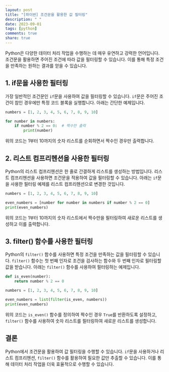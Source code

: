 ```yaml
---
layout: post
title: "[파이썬] 조건문을 활용한 값 필터링"
description: " "
date: 2023-09-01
tags: [python]
comments: true
share: true
---
```


Python은 다양한 데이터 처리 작업을 수행하는 데 매우 유연하고 강력한 언어입니다. 조건문을 활용하면 주어진 조건에 따라 값을 필터링할 수 있습니다. 이를 통해 특정 조건을 만족하는 원하는 결과를 얻을 수 있습니다.

## 1. if문을 사용한 필터링

가장 일반적인 조건문인 `if`문을 사용하여 값을 필터링할 수 있습니다. `if`문은 주어진 조건이 참인 경우에만 특정 코드 블록을 실행합니다. 아래는 간단한 예제입니다.

```python
numbers = [1, 2, 3, 4, 5, 6, 7, 8, 9, 10]

for number in numbers:
    if number % 2 == 0:  # 짝수만 출력
        print(number)
```

위의 코드는 1부터 10까지의 숫자 리스트를 순회하면서 짝수인 경우만 출력합니다.

## 2. 리스트 컴프리헨션을 사용한 필터링

Python의 리스트 컴프리헨션은 한 줄로 간결하게 리스트를 생성하는 방법입니다. 리스트 컴프리헨션을 사용하면 조건문을 적용하여 값을 필터링할 수 있습니다. 아래는 `if`문을 사용한 필터링 예제를 리스트 컴프리헨션으로 변경한 것입니다.

```python
numbers = [1, 2, 3, 4, 5, 6, 7, 8, 9, 10]

even_numbers = [number for number in numbers if number % 2 == 0]
print(even_numbers)
```

위의 코드는 1부터 10까지의 숫자 리스트에서 짝수만을 필터링하여 새로운 리스트를 생성하고 이를 출력합니다.

## 3. filter() 함수를 사용한 필터링

Python의 `filter()` 함수를 사용하면 특정 조건을 만족하는 값을 필터링할 수 있습니다. `filter()` 함수는 첫 번째 인자로 조건을 검사하는 함수와 두 번째 인자로 필터링할 값을 받습니다. 아래는 `filter()` 함수를 사용하여 필터링하는 예제입니다.

```python
def is_even(number):
    return number % 2 == 0

numbers = [1, 2, 3, 4, 5, 6, 7, 8, 9, 10]

even_numbers = list(filter(is_even, numbers))
print(even_numbers)
```

위의 코드는 `is_even()` 함수를 정의하여 짝수인 경우 `True`를 반환하도록 설정하고, `filter()` 함수를 사용하여 숫자 리스트를 필터링하여 새로운 리스트를 생성합니다.

## 결론

Python에서 조건문을 활용하여 값 필터링을 수행할 수 있습니다. `if`문을 사용하거나 리스트 컴프리헨션, `filter()` 함수를 활용하여 필요한 값만 추출할 수 있습니다. 이를 통해 데이터 처리 작업을 더욱 효율적으로 수행할 수 있습니다.
